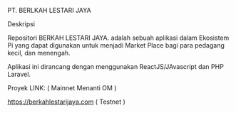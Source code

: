 PT. BERLKAH LESTARI JAYA

Deskripsi

Repositori BERKAH LESTARI JAYA. adalah sebuah aplikasi dalam Ekosistem Pi yang dapat digunakan untuk menjadi Market Place bagi para pedagang kecil, dan menengah.

Aplikasi ini dirancang dengan menggunakan ReactJS/JAvascript dan PHP Laravel. 

Proyek LINK:
( Mainnet Menanti OM )

https://berkahlestarijaya.com ( Testnet )
